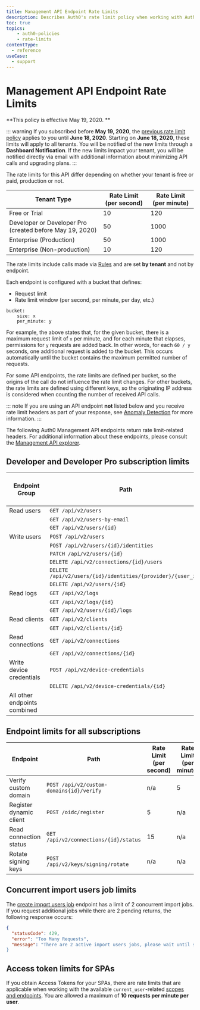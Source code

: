 ```yaml
---
title: Management API Endpoint Rate Limits
description: Describes Auth0's rate limit policy when working with Auth0 Management API endpoints.
toc: true
topics:
    - auth0-policies
    - rate-limits
contentType:
  - reference
useCase:
  - support
---
```

# Management API Endpoint Rate Limits

**This policy is effective May 19, 2020. **

::: warning
If you subscribed before **May 19, 2020**, the [previous rate limit policy](/policies/legacy-rate-limits) applies to you until **June 18, 2020**. Starting on **June 18, 2020**, these limits will apply to all tenants. You will be notified of the new limits through a **Dashboard Notification**. If the new limits impact your tenant, you will be notified directly via email with additional information about minimizing API calls and upgrading plans.
:::

The rate limits for this API differ depending on whether your tenant is free or paid, production or not.

| Tenant Type | Rate Limit (per second) | Rate Limit (per minute) |
| - | - | - |
| Free or Trial | 10 | 120 |
| Developer or Developer Pro (created before May 19, 2020) | 50 | 1000 |
| Enterprise (Production) | 50 | 1000 |
| Enterprise (Non-production) | 10 | 120 |

The rate limits include calls made via [Rules](/rules) and are set **by tenant** and not by endpoint.

Each endpoint is configured with a bucket that defines:

-  Request limit
-  Rate limit window (per second, per minute, per day, etc.)

```text
bucket:
    size: x
    per_minute: y
```

For example, the above states that, for the given bucket, there is a maximum request limit of `x` per minute, and for each minute that elapses, permissions for `y` requests are added back. In other words, for each `60 / y` seconds, one additional request is added to the bucket. This occurs automatically until the bucket contains the maximum permitted number of requests.

For some API endpoints, the rate limits are defined per bucket, so the origins of the call do not influence the rate limit changes. For other buckets, the rate limits are defined using different keys, so the originating IP address is considered when counting the number of received API calls.

::: note
If you are using an API endpoint **not** listed below and you receive rate limit headers as part of your response, see [Anomaly Detection](/anomaly-detection) for more information.
:::

The following Auth0 Management API endpoints return rate limit-related headers. For additional information about these endpoints, please consult the [Management API explorer](/api/management/v2).

## Developer and Developer Pro subscription limits

| Endpoint Group | Path | Rate Limit (per second) | Rate Limit (per minute) |
| - | - | - | - |
| Read users | `GET /api/v2/users` | 40 | 500 |
| | `GET /api/v2/users-by-email` | | |
| | `GET /api/v2/users/{id}` | | |
| Write users | `POST /api/v2/users` | 20 | 200 |
| | `POST /api/v2/users/{id}/identities` | | |
| | `PATCH /api/v2/users/{id}` | | |
| | `DELETE /api/v2/connections/{id}/users` | | |
| | `DELETE /api/v2/users/{id}/identities/{provider}/{user_id}` | | |
| | `DELETE /api/v2/users/{id}` | | |
| Read logs | `GET /api/v2/logs` | 10 | 100 |
| | `GET /api/v2/logs/{id}` | | |
| | `GET /api/v2/users/{id}/logs` | | |
| Read clients | `GET /api/v2/clients` | 5 | 100 |
| | `GET /api/v2/clients/{id}` | | |
| Read connections | `GET /api/v2/connections` | 10 | 100 |
| | `GET /api/v2/connections/{id}` | | |
| Write device credentials | `POST /api/v2/device-credentials` | 5 | 100 | 
| | `DELETE /api/v2/device-credentials/{id}` | | |
| All other endpoints combined | | 10 | 150 |

## Endpoint limits for all subscriptions

| Endpoint | Path | Rate Limit (per second) | Rate Limit (per minute) | Rate Limit (per day) |
| - | - | - | - | - |
| Verify custom domain | `POST /api/v2/custom-domains{id}/verify` | n/a | 5 | n/a |
| Register dynamic client | `POST /oidc/register` | 5 | n/a | n/a |
| Read connection status | `GET /api/v2/connections/{id}/status` | 15 | n/a | n/a |
| Rotate signing keys | `POST /api/v2/keys/signing/rotate` | n/a | n/a | 5 |

## Concurrent import users job limits

The [create import users job](/api/management/v2#!/Jobs/post_users_imports) endpoint has a limit of 2 concurrent import jobs. If you request additional jobs while there are 2 pending returns, the following response occurs:

```json
{
  "statusCode": 429,
  "error": "Too Many Requests",
  "message": "There are 2 active import users jobs, please wait until some of them are finished and try again
}
```

## Access token limits for SPAs

If you obtain Access Tokens for your SPAs, there are rate limits that are applicable when working with the available `current_user`-related [scopes and endpoints](/api/management/v2/get-access-tokens-for-spas#available-scopes-and-endpoints). You are allowed a maximum of **10 requests per minute per user**.

